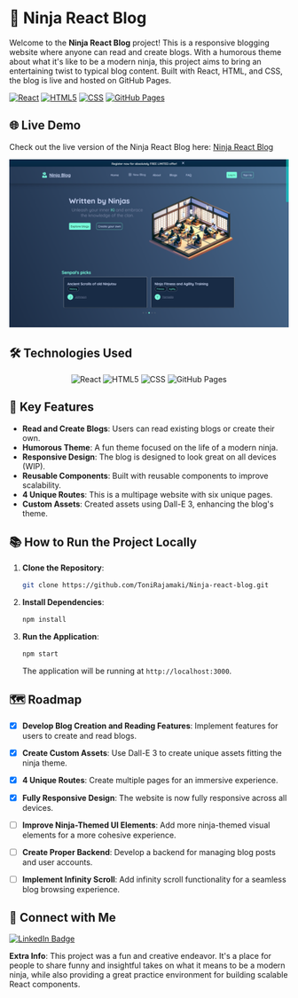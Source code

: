 # 🥷 Ninja React Blog

Welcome to the **Ninja React Blog** project! This is a responsive blogging website where anyone can read and create blogs. With a humorous theme about what it's like to be a modern ninja, this project aims to bring an entertaining twist to typical blog content. Built with React, HTML, and CSS, the blog is live and hosted on GitHub Pages.

[![React](https://img.shields.io/badge/React-%2361DAFB.svg?style=for-the-badge&logo=react&logoColor=white)](https://reactjs.org/) [![HTML5](https://img.shields.io/badge/HTML5-%23E34F26.svg?style=for-the-badge&logo=html5&logoColor=white)](https://developer.mozilla.org/en-US/docs/Web/HTML) [![CSS](https://img.shields.io/badge/CSS-%231572B6.svg?style=for-the-badge&logo=css3&logoColor=white)](https://developer.mozilla.org/en-US/docs/Web/CSS) [![GitHub Pages](https://img.shields.io/badge/Hosted_on-GitHub_Pages-%23333.svg?style=for-the-badge&logo=github&logoColor=white)](https://pages.github.com/)

## 🌐 Live Demo

Check out the live version of the Ninja React Blog here: [Ninja React Blog](https://tonirajamaki.github.io/Ninja-react-blog/)



<img src="https://github.com/ToniRajamaki/Ninja-react-blog/blob/main/ninja_landing.png?raw=true" alt="Ninja React Blog Screenshot" />

## 🛠️ Technologies Used

<p align="center">
  <img src="https://img.shields.io/badge/React-%2361DAFB.svg?style=for-the-badge&logo=react&logoColor=white" alt="React" />
  <img src="https://img.shields.io/badge/HTML5-%23E34F26.svg?style=for-the-badge&logo=html5&logoColor=white" alt="HTML5" />
  <img src="https://img.shields.io/badge/CSS-%231572B6.svg?style=for-the-badge&logo=css3&logoColor=white" alt="CSS" />
  <img src="https://img.shields.io/badge/GitHub_Pages-%23333.svg?style=for-the-badge&logo=github&logoColor=white" alt="GitHub Pages" />
</p>

## 🌟 Key Features

- **Read and Create Blogs**: Users can read existing blogs or create their own.
- **Humorous Theme**: A fun theme focused on the life of a modern ninja.
- **Responsive Design**: The blog is designed to look great on all devices (WIP).
- **Reusable Components**: Built with reusable components to improve scalability.
- **4 Unique Routes**: This is a multipage website with six unique pages.
- **Custom Assets**: Created assets using Dall-E 3, enhancing the blog's theme.

## 📚 How to Run the Project Locally

1. **Clone the Repository**:
   ```sh
   git clone https://github.com/ToniRajamaki/Ninja-react-blog.git
   ```
2. **Install Dependencies**:
   ```sh
   npm install
   ```
3. **Run the Application**:
   ```sh
   npm start
   ```
   The application will be running at `http://localhost:3000`.

## 🗺️ Roadmap

- [x] **Develop Blog Creation and Reading Features**: Implement features for users to create and read blogs.
- [x] **Create Custom Assets**: Use Dall-E 3 to create unique assets fitting the ninja theme.
- [x] **4 Unique Routes**: Create multiple pages for an immersive experience.
- [x] **Fully Responsive Design**: The website is now fully responsive across all devices.
- [ ] **Improve Ninja-Themed UI Elements**: Add more ninja-themed visual elements for a more cohesive experience.
- [ ] **Create Proper Backend**: Develop a backend for managing blog posts and user accounts.
- [ ] **Implement Infinity Scroll**: Add infinity scroll functionality for a seamless blog browsing experience.


## 🤝 Connect with Me

<p align="left">
  <a href="https://linkedin.com/in/toni-rajam%C3%A4ki-025055283" target="_blank">
    <img src="https://img.shields.io/badge/LinkedIn-Connect-blue?style=for-the-badge&logo=linkedin" alt="LinkedIn Badge" />
  </a>
</p>

**Extra Info**: This project was a fun and creative endeavor. It's a place for people to share funny and insightful takes on what it means to be a modern ninja, while also providing a great practice environment for building scalable React components.
